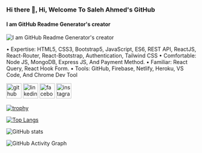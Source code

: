 ### Hi there 👋, Hi, Welcome To Saleh Ahmed's GitHub
#### I am GitHub Readme Generator's creator
![I am GitHub Readme Generator's creator](https://i.ibb.co/1TRrmNr/Saleh-Ahmed-Mahin.png)

• Expertise: HTML5, CSS3, Bootstrap5, JavaScript, ES6, REST API, ReactJS, React-Router, React-Bootstrap, Authentication, Tailwind CSS
• Comfortable: Node JS, MongoDB, Express JS, And Payment Method.
• Familiar: React Query, React Hook Form.
• Tools: GitHub, Firebase, Netlify, Heroku, VS Code, And Chrome Dev Tool



[<img src='https://cdn.jsdelivr.net/npm/simple-icons@3.0.1/icons/github.svg' alt='github' height='40'>](https://github.com/SalehAhmed19)  [<img src='https://cdn.jsdelivr.net/npm/simple-icons@3.0.1/icons/linkedin.svg' alt='linkedin' height='40'>](https://www.linkedin.com/in/salehahmedmahin/)  [<img src='https://cdn.jsdelivr.net/npm/simple-icons@3.0.1/icons/facebook.svg' alt='facebook' height='40'>](https://www.facebook.com/saleh.ahmed.mahin)  [<img src='https://cdn.jsdelivr.net/npm/simple-icons@3.0.1/icons/instagram.svg' alt='instagram' height='40'>](https://www.instagram.com/saleh.ahmed.mahin/)  

[![trophy](https://github-profile-trophy.vercel.app/?username=SalehAhmed19)](https://github.com/ryo-ma/github-profile-trophy)

[![Top Langs](https://github-readme-stats.vercel.app/api/top-langs/?username=SalehAhmed19)](https://github.com/anuraghazra/github-readme-stats)

![GitHub stats](https://github-readme-stats.vercel.app/api?username=SalehAhmed19&show_icons=true)  

![GitHub Activity Graph](https://activity-graph.herokuapp.com/graph?username=SalehAhmed19)  
